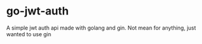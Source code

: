 # go-jwt-auth

A simple jwt auth api made with golang and gin. Not mean for anything, just wanted to use gin
